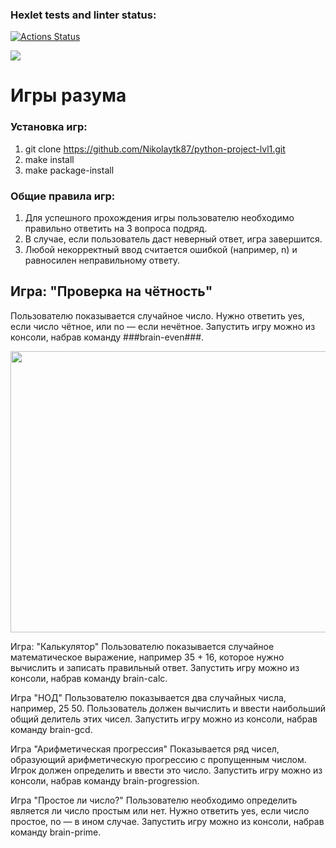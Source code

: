 ### Hexlet tests and linter status:
[![Actions Status](https://github.com/SanyaNaGit/python-project-49/workflows/hexlet-check/badge.svg)](https://github.com/SanyaNaGit/python-project-49/actions)

<a href="https://codeclimate.com/github/SanyaNaGit/python-project-49/maintainability"><img src="https://api.codeclimate.com/v1/badges/088fb928cecd52b58bd4/maintainability" /></a>

#  Игры разума

###  Установка игр:
1) git clone https://github.com/Nikolaytk87/python-project-lvl1.git
2) make install
3) make package-install

###  Общие правила игр:
1) Для успешного прохождения игры пользователю необходимо правильно ответить на 3 вопроса подряд.
2) В случае, если пользователь даст неверный ответ, игра завершится.
3) Любой некорректный ввод считается ошибкой (например, n) и равносилен неправильному ответу.

##  Игра: "Проверка на чётность"

Пользователю показывается случайное число. Нужно ответить yes, если число чётное, или no — если нечётное.
Запуcтить игру можно из консоли, набрав команду ###brain-even###.

<a href="https://asciinema.org/a/iQJpLKf0zo3jYy74cAAEPlwoE"><img src="https://asciinema.org/a/iQJpLKf0zo3jYy74cAAEPlwoE" width="800" height="450" /></a>

Игра: "Калькулятор"
Пользователю показывается случайное математическое выражение, например 35 + 16, которое нужно вычислить и записать правильный ответ.
Запустить игру можно из консоли, набрав команду brain-calc.

<script src="https://asciinema.org/a/3Rdkvtdq9sWZtaVZFCC6jR9DV" id="asciicast-14" async></script>

Игра "НОД"
Пользователю показывается два случайных числа, например, 25 50. Пользователь должен вычислить и ввести наибольший общий делитель этих чисел.
Запустить игру можно из консоли, набрав команду brain-gcd.

<script src="https://asciinema.org/a/godRgRV83GlbT0B6IcRHoXI3I" id="asciicast-14" async></script>

Игра "Арифметическая прогрессия"
Показывается ряд чисел, образующий арифметическую прогрессию с пропущенным числом. Игрок должен определить и ввести это число.
Запустить игру можно из консоли, набрав команду brain-progression.

<script src="https://asciinema.org/a/tDf0Lb1U1L7RAuqFMQFg93agM" id="asciicast-14" async></script>

Игра "Простое ли число?"
Пользователю необходимо определить является ли число простым или нет. Нужно ответить yes, если число простое, no — в ином случае.
Запустить игру можно из консоли, набрав команду brain-prime.

<script src="https://asciinema.org/a/L3DxT1s5B4VZUd0oazigqD3qK" id="asciicast-14" async></script>
